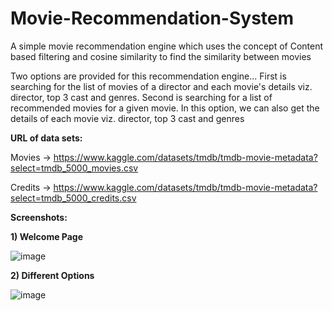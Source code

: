 # Movie-Recommendation-System

A simple movie recommendation engine which uses the concept of Content based filtering and cosine similarity to find the similarity between movies

Two options are provided for this recommendation engine...
First is searching for the list of movies of a director and each movie's details viz. director, top 3 cast and genres. 
Second is searching for a list of recommended movies for a given movie. In this option, we can also get the details of each movie viz. director, top 3 cast and genres


**URL of data sets:**

Movies -> https://www.kaggle.com/datasets/tmdb/tmdb-movie-metadata?select=tmdb_5000_movies.csv

Credits -> https://www.kaggle.com/datasets/tmdb/tmdb-movie-metadata?select=tmdb_5000_credits.csv




**Screenshots:**

**1) Welcome Page**

![image](https://user-images.githubusercontent.com/105063050/170866401-e17f3ea4-e365-4424-8451-4bd9d0666264.png)


**2) Different Options**

![image](https://user-images.githubusercontent.com/105063050/170869564-cd5dcc0c-bcde-42eb-be42-148f33de974f.png)
 
